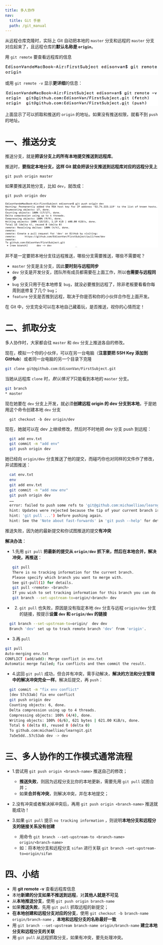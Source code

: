 ```yaml
---
title: 多人协作
nav:
  title: Git 手册
  path: /git_manual
---
```


从远程仓库克隆时，实际上 Git 自动把本地的 `master` 分支和远程的 `master` 分支对应起来了，且远程仓库的**默认名称是 `origin`**。

用 `git remote` 要查看远程库的信息

![14-1](../../assets/14-1.png)

或用 `git remote -v` 显示**更详细**的信息：

![14-2](../../assets/14-2.png)

上面显示了可以抓取和推送的 `origin` 的地址。如果没有推送权限，就看不到 `push` 的地址。

# 一、推送分支

推送分支，就是**把该分支上的所有本地提交推送到远程库**。

推送时，**要指定本地分支，这样 Git 就会把该分支推送到远程库对应的远程分支上**

```
git push origin master
```

如果要推送其他分支，比如 `dev`，就改成：

```
git push origin dev
```

![14-3](../../assets/14-3.png)

并不是一定要把本地分支往远程推送，哪些分支需要推送，哪些不需要呢？

- `master` 分支是主分支，因此**要时刻与远程同步**
- `dev` 分支是开发分支，团队所有成员都需要在上面工作，所以**也需要与远程同步**
- `bug` 分支只用于在本地修复 `bug`，就没必要推到远程了，除非老板要看看你每周到底修复了几个 `bug`；
- `feature` 分支是否推到远程，取决于你是否和你的小伙伴合作在上面开发。

在 Git 中，分支完全可以在本地自己藏着玩，是否推送，视你的心情而定！

# 二、抓取分支

多人协作时，大家都会往 `master` 和 `dev` 分支上推送各自的修改。

现在，模拟一个你的小伙伴，可以在另一台电脑（**注意要把 SSH Key 添加到 GitHub**）或者同一台电脑的另一个目录下克隆

```bash
git clone git@github.com:EdisonVan/FirstSubject.git
```

当她从远程库 `clone` 时，*默认情况下*只能看到本地的 `master` 分支。

```bash
git branch
* master
```

现在她要在 `dev` 分支上开发，就必须**创建远程 origin 的 dev 分支到本地**，于是她用这个命令创建本地 `dev` 分支

```
  git checkout -b dev origin/dev
```

现在，她就可以在 dev 上继续修改，然后时不时地把 dev 分支 push 到远程：

```bash
  git add env.txt
  git commit -m "add env"
  git push origin dev
```

她已经向 `origin/dev` 分支推送了他的提交，而碰巧你也对同样的文件作了修改，并试图推送：

```bash
  cat env.txt
  env
  git add env.txt
  git commit -m "add new env"
  git push origin dev
  ……
  error: failed to push some refs to 'git@github.com:michaelliao/learngit.git'
  hint: Updates were rejected because the tip of your current branch is behind
  hint: 'git pull ...') before pushing again.
  hint: See the 'Note about fast-forwards' in 'git push --help' for details.
```

推送失败，因为她的最新提交和你试图推送的提交**有冲突**

**解决办法**：

- 1.先用 `git pull` **把最新的提交从 `origin/dev` 抓下来，然后在本地合并，解决冲突，再推送**：
  ```bash
  git pull
  There is no tracking information for the current branch.
  Please specify which branch you want to merge with.
  See git-pull(1) for details.
  git pull <remote> <branch>
  If you wish to set tracking information for this branch you can do so with:
  git branch --set-upstream-to=origin/<branch> dev
  ```
- 2. `git pull` 也失败，原因是没有指定本地 `dev` 分支与远程 `origin/dev` 分支的链接，按提示**设置 `dev` 和 `origin/dev` 的链接**

```bash
  git branch --set-upstream-to=origin/  dev dev
  Branch 'dev' set up to track remote branch 'dev' from 'origin'.
```

- 3.再 `pull`

```bash
git pull
Auto-merging env.txt
CONFLICT (add/add): Merge conflict in env.txt
Automatic merge failed; fix conflicts and then commit the result.
```

- 4.这回 `git pull` 成功，但合并有冲突，需手动解决，**解决的方法和分支管理中的解决冲突完全一样**。解决后提交，再 `push`：

```bash
  git commit -m "fix env conflict"
  [dev 57c53ab] fix env conflict
  git push origin dev
  Counting objects: 6, done.
  Delta compression using up to 4 threads.
  Compressing objects: 100% (4/4), done.
  Writing objects: 100% (6/6), 621 bytes | 621.00 KiB/s, done.
  Total 6 (delta 0), reused 0 (delta 0)
  To github.com:michaelliao/learngit.git
  7a5e5dd..57c53ab dev -> dev
```

# 三、多人协作的工作模式通常流程

- 1.尝试用 `git push origin <branch-name>` 推送自己的修改；

  - **推送失败**，则因为远程分支比你的本地更新，需要先用 `git pull` 试图合并；
  - 如果**合并有冲突**，则解决冲突，并在本地提交；

- 2.没有冲突或者解决掉冲突后，再用 `git push origin <branch-name>` 推送就能成功！

- 3.如果 `git pull` 提示 `no tracking information` ，则说明**本地分支和远程分支的链接关系没有创建**
  - 用命令 `git branch --set-upstream-to <branch-name> origin/<branch-name>`
  - 如：将本地分支和远程分支 `sifan` 进行关联 `git branch –set-upstream-to=origin/sifan`

# 四、小结

- 用 **git remote -v** 查看远程库信息
- 本地**新建的分支如果不推送到远程**，对**其他人就是不可见**
- 从**本地推送分支**，使用 `git push origin branch-name`
- 如果**推送失败**，先用 `git pull` 抓取远程的新提交；
- **在本地创建和远程分支对应的分支**，使用 `git checkout -b branch-name origin/branch-name` ，**本地和远程分支的名称最好一致**
- 用 `git branch --set-upstream branch-name origin/branch-name` **建立本地分支和远程分支的关联**
- 用 `git pull` 从远程抓取分支，如果有冲突，要先处理冲突。
